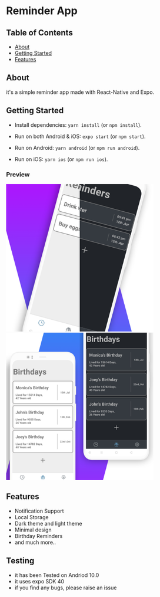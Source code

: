 # Reminder App

## Table of Contents

- [About](#about)
- [Getting Started](#getting_started)
- [Features](#features)

## About

it's a simple reminder app made with React-Native and Expo.

## Getting Started

- Install dependencies: `yarn install` (or `npm install`).

- Run on both Android & iOS: `expo start` (or `npm start`).

- Run on Android: `yarn android` (or `npm run android`).

- Run on iOS: `yarn ios` (or `npm run ios`).

### Preview

<img  src = "Images/Preview_Image_1.png" width="200"/><img src = "Images/Preview_Image_2.png" width="200"/>
<img src = "Images/Preview_Image_3.png" width="200"/><img src = "Images/Preview_Image_4.png" width="200"/>

## Features

- Notification Support
- Local Storage
- Dark theme and light theme
- Minimal design
- Birthday Reminders
- and much more..

## Testing

- it has been Tested on Andriod 10.0
- it uses expo SDK 40
- if you find any bugs, please raise an issue
